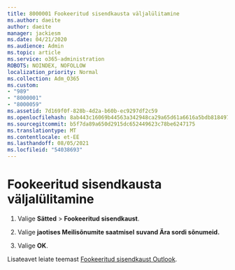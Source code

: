 ```yaml
---
title: 8000001 Fookeeritud sisendkausta väljalülitamine
ms.author: daeite
author: daeite
manager: jackiesm
ms.date: 04/21/2020
ms.audience: Admin
ms.topic: article
ms.service: o365-administration
ROBOTS: NOINDEX, NOFOLLOW
localization_priority: Normal
ms.collection: Adm_O365
ms.custom:
- "989"
- "8000001"
- "8000059"
ms.assetid: 7d169f0f-828b-4d2a-b60b-ec9297df2c59
ms.openlocfilehash: 8ab443c16069b44563a342948ca29a65d61a6616a5bdb8184978e70191eebcbc
ms.sourcegitcommit: b5f7da89a650d2915dc652449623c78be6247175
ms.translationtype: MT
ms.contentlocale: et-EE
ms.lasthandoff: 08/05/2021
ms.locfileid: "54038693"
---
```

# <a name="turn-off-focused-inbox"></a>Fookeeritud sisendkausta väljalülitamine

1. Valige **Sätted** \> **Fookeeritud sisendkaust**.  

2. Valige **jaotises Meilisõnumite saatmisel** **suvand Ära sordi sõnumeid.**

3. Valige **OK**.

Lisateavet leiate teemast [Fookeeritud sisendkaust Outlook](https://support.office.com/article/f445ad7f-02f4-4294-a82e-71d8964e3978?wt.mc_id=Office_Outlook_com_Alchemy).

